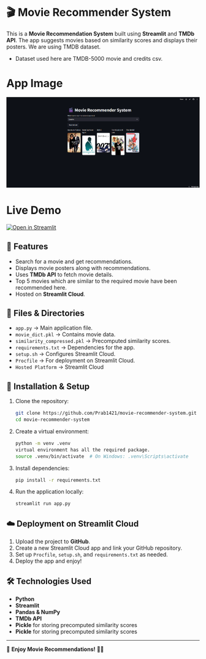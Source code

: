 # 🎬 Movie Recommender System

This is a **Movie Recommendation System** built using **Streamlit** and **TMDb API**. The app suggests movies based on similarity scores and displays their posters. We are using TMDB dataset.
- Dataset used here are TMDB-5000 movie and credits csv.

# App Image
![App-Image](mrs.png)

# Live Demo
[![Open in Streamlit](https://static.streamlit.io/badges/streamlit_badge_black_white.svg)](https://8ozcudekug3fhodqgjdxhy.streamlit.app/)

## 🚀 Features
- Search for a movie and get recommendations.
- Displays movie posters along with recommendations.
- Uses **TMDb API** to fetch movie details.
- Top 5 movies which are similar to the required movie have been recommended here.
- Hosted on **Streamlit Cloud**.

## 📂 Files & Directories
- `app.py` → Main application file.
- `movie_dict.pkl` → Contains movie data.
- `similarity_compressed.pkl` → Precomputed similarity scores.
- `requirements.txt` → Dependencies for the app.
- `setup.sh` → Configures Streamlit Cloud.
- `Procfile` → For deployment on Streamlit Cloud.
- `Hosted Platform` → Streamlit Cloud
## 🔧 Installation & Setup
1. Clone the repository:
   ```sh
   git clone https://github.com/Prab1421/movie-recommender-system.git
   cd movie-recommender-system
   ```

2. Create a virtual environment:
   ```sh
   python -m venv .venv
   virtual environment has all the required package.
   source .venv/bin/activate  # On Windows: .venv\Scripts\activate
   ```

3. Install dependencies:
   ```sh
   pip install -r requirements.txt
   ```

4. Run the application locally:
   ```sh
   streamlit run app.py
   ```

## ☁️ Deployment on Streamlit Cloud
1. Upload the project to **GitHub**.
2. Create a new Streamlit Cloud app and link your GitHub repository.
3. Set up `Procfile`, `setup.sh`, and `requirements.txt` as needed.
4. Deploy the app and enjoy!

## 🛠️ Technologies Used
- **Python**
- **Streamlit**
- **Pandas & NumPy**
- **TMDb API**
- **Pickle** for storing precomputed similarity scores
- **Pickle** for storing precomputed similarity scores

---
🚀 **Enjoy Movie Recommendations!** 🎥🍿
